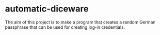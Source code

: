 # automatic-diceware

The aim of this project is to make a program that creates a random German passphrase that can be used for creating log-in credentials.
